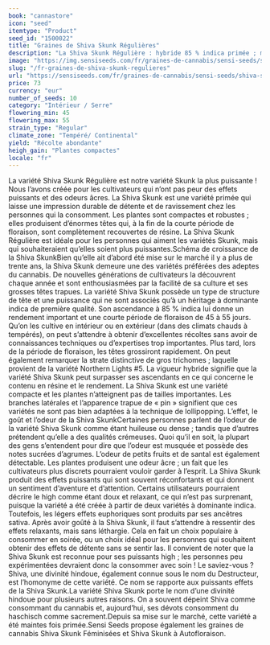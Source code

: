 ```yaml
---
book: "cannastore"
icon: "seed"
itemtype: "Product"
seed_id: "1500022"
title: "Graines de Shiva Skunk Régulières"
description: "La Shiva Skunk Régulière : hybride 85 % indica primée ; mélange de Northern Lights #5 et de Skunk #1. Rendements prolifiques et puissants effets."
image: "https://img.sensiseeds.com/fr/graines-de-cannabis/sensi-seeds/shiva-skunk-image.png"
slug: "/fr-graines-de-shiva-skunk-regulieres"
url: "https://sensiseeds.com/fr/graines-de-cannabis/sensi-seeds/shiva-skunk?a_aid=cannastore"
price: 73
currency: "eur"
number_of_seeds: 10
category: "Intérieur / Serre"
flowering_min: 45
flowering_max: 55
strain_type: "Regular"
climate_zone: "Tempéré/ Continental"
yield: "Récolte abondante"
heigh_gain: "Plantes compactes"
locale: "fr"
---
```

La variété Shiva Skunk Régulière est notre variété Skunk la plus puissante ! Nous l’avons créée pour les cultivateurs qui n’ont pas peur des effets puissants et des odeurs âcres. La Shiva Skunk est une variété primée qui laisse une impression durable de détente et de ravissement chez les personnes qui la consomment. Les plantes sont compactes et robustes ; elles produisent d’énormes têtes qui, à la fin de la courte période de floraison, sont complètement recouvertes de résine. La Shiva Skunk Régulière est idéale pour les personnes qui aiment les variétés Skunk, mais qui souhaiteraient qu’elles soient plus puissantes.Schéma de croissance de la Shiva SkunkBien qu’elle ait d’abord été mise sur le marché il y a plus de trente ans, la Shiva Skunk demeure une des variétés préférées des adeptes du cannabis. De nouvelles générations de cultivateurs la découvrent chaque année et sont enthousiasmées par la facilité de sa culture et ses grosses têtes trapues. La variété Shiva Skunk possède un type de structure de tête et une puissance qui ne sont associés qu’à un héritage à dominante indica de première qualité. Son ascendance à 85 % indica lui donne un rendement important et une courte période de floraison de 45 à 55 jours. Qu’on les cultive en intérieur ou en extérieur (dans des climats chauds à tempérés), on peut s’attendre à obtenir d’excellentes récoltes sans avoir de connaissances techniques ou d’expertises trop importantes. Plus tard, lors de la période de floraison, les têtes grossiront rapidement. On peut également remarquer la strate distinctive de gros trichomes ; laquelle provient de la variété Northern Lights #5. La vigueur hybride signifie que la variété Shiva Skunk peut surpasser ses ascendants en ce qui concerne le contenu en résine et le rendement. La Shiva Skunk est une variété compacte et les plantes n’atteignent pas de tailles importantes. Les branches latérales et l’apparence trapue de « pin » signifient que ces variétés ne sont pas bien adaptées à la technique de lollipopping. L’effet, le goût et l’odeur de la Shiva SkunkCertaines personnes parlent de l’odeur de la variété Shiva Skunk comme étant huileuse ou dense ; tandis que d’autres prétendent qu’elle a des qualités crémeuses. Quoi qu’il en soit, la plupart des gens s’entendent pour dire que l’odeur est musquée et possède des notes sucrées d’agrumes. L’odeur de petits fruits et de santal est également détectable. Les plantes produisent une odeur âcre ; un fait que les cultivateurs plus discrets pourraient vouloir garder à l’esprit. La Shiva Skunk produit des effets puissants qui sont souvent réconfortants et qui donnent un sentiment d’aventure et d’attention. Certains utilisateurs pourraient décrire le high comme étant doux et relaxant, ce qui n’est pas surprenant, puisque la variété a été créée à partir de deux variétés à dominante indica. Toutefois, les légers effets euphoriques sont produits par ses ancêtres sativa. Après avoir goûté à la Shiva Skunk, il faut s’attendre à ressentir des effets relaxants, mais sans léthargie. Cela en fait un choix populaire à consommer en soirée, ou un choix idéal pour les personnes qui souhaitent obtenir des effets de détente sans se sentir las. Il convient de noter que la Shiva Skunk est reconnue pour ses puissants high ; les personnes peu expérimentées devraient donc la consommer avec soin ! Le saviez-vous ?Shiva, une divinité hindoue, également connue sous le nom du Destructeur, est l’homonyme de cette variété. Ce nom se rapporte aux puissants effets de la Shiva Skunk.La variété Shiva Skunk porte le nom d’une divinité hindoue pour plusieurs autres raisons. On a souvent dépeint Shiva comme consommant du cannabis et, aujourd’hui, ses dévots consomment du haschisch comme sacrement.Depuis sa mise sur le marché, cette variété a été maintes fois primée.Sensi Seeds propose également les graines de cannabis Shiva Skunk Féminisées et Shiva Skunk à Autofloraison.
